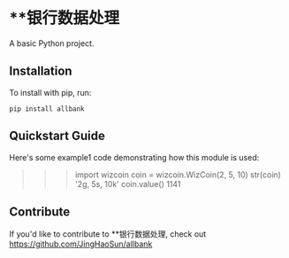 **银行数据处理
======

A basic Python project.

Installation
------------

To install with pip, run:

    pip install allbank

Quickstart Guide
----------------

Here's some example1 code demonstrating how this module is used: 
 >>> import wizcoin 
 >>> coin = wizcoin.WizCoin(2, 5, 10) 
 >>> str(coin) 
 '2g, 5s, 10k' 
 >>> coin.value() 
 1141

Contribute
----------

If you'd like to contribute to **银行数据处理, check out https://github.com/JingHaoSun/allbank
